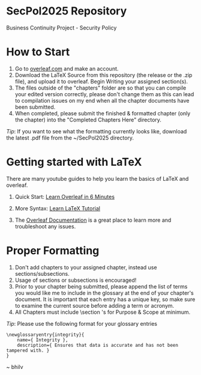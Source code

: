 # SecPol2025 Repository
Business Continuity Project - Security Policy

# How to Start
1. Go to [overleaf.com](https://www.overleaf.com) and make an account.
2. Download the LaTeX Source from this repository (the release or the .zip file), and upload it to overleaf. Begin Writing your assigned section(s).
3. The files outside of the "chapters" folder are so that you can compile your edited version correctly, please don't change them as this can lead to compilation issues on my end when all the chapter documents have been submitted.
4. When completed, please submit the finished & formatted chapter (only the chapter) into the "Completed Chapters Here" directory.

*Tip*: If you want to see what the formatting currently looks like, download the latest .pdf file from the ~/SecPol2025 directory.

# Getting started with LaTeX
There are many youtube guides to help you learn the basics of LaTeX and overleaf.

1. Quick Start: [Learn Overleaf in 6 Minutes](https://www.youtube.com/watch?v=xcTN4F3l9Ds)

2. More Syntax: [Learn LaTeX Tutorial](https://www.youtube.com/watch?v=mfRmmZ_84Mw)

3. The [Overleaf Documentation](https://www.overleaf.com/learn) is a great place to learn more and troubleshoot any issues.


# Proper Formatting
1. Don't add chapters to your assigned chapter, instead use sections/subsections.
2. Usage of sections or subsections is encouraged!
3. Prior to your chapter being submitted, please append the list of terms you would like me to include in the glossary at the end of your chapter's document. It is important that each entry has a unique key, so make sure to examine the current source before adding a term or acronym.
4. All Chapters must include \section 's for Purpose & Scope at minimum.

*Tip*: Please use the following format for your glossary entries
```
\newglossaryentry{integrity}{
    name={ Integrity },
    description={ Ensures that data is accurate and has not been tampered with. }
}
```


~ bhilv
